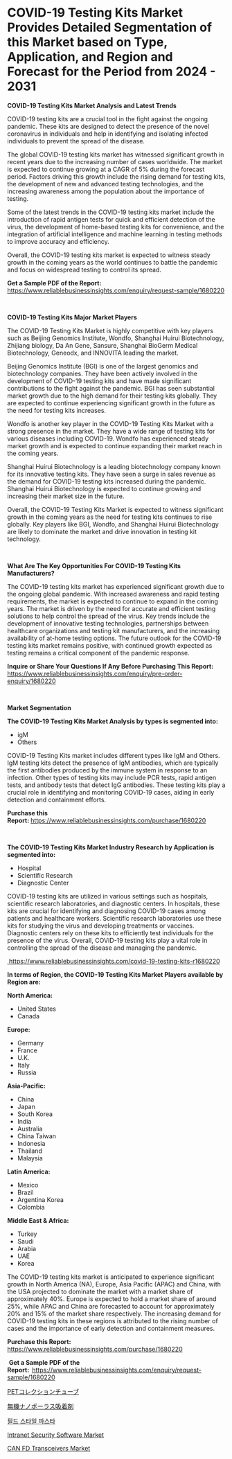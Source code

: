 <p><h1>COVID-19 Testing Kits Market Provides Detailed Segmentation of this Market based on Type, Application, and Region and Forecast for the Period from 2024 - 2031</h1></p><p><strong>COVID-19 Testing Kits Market Analysis and Latest Trends</strong></p>
<p><p>COVID-19 testing kits are a crucial tool in the fight against the ongoing pandemic. These kits are designed to detect the presence of the novel coronavirus in individuals and help in identifying and isolating infected individuals to prevent the spread of the disease.</p><p>The global COVID-19 testing kits market has witnessed significant growth in recent years due to the increasing number of cases worldwide. The market is expected to continue growing at a CAGR of 5% during the forecast period. Factors driving this growth include the rising demand for testing kits, the development of new and advanced testing technologies, and the increasing awareness among the population about the importance of testing.</p><p>Some of the latest trends in the COVID-19 testing kits market include the introduction of rapid antigen tests for quick and efficient detection of the virus, the development of home-based testing kits for convenience, and the integration of artificial intelligence and machine learning in testing methods to improve accuracy and efficiency.</p><p>Overall, the COVID-19 testing kits market is expected to witness steady growth in the coming years as the world continues to battle the pandemic and focus on widespread testing to control its spread.</p></p>
<p><strong>Get a Sample PDF of the Report:&nbsp;</strong> <a href="https://www.reliablebusinessinsights.com/enquiry/request-sample/1680220">https://www.reliablebusinessinsights.com/enquiry/request-sample/1680220</a></p>
<p>&nbsp;</p>
<p><strong>COVID-19 Testing Kits Major Market Players</strong></p>
<p><p>The COVID-19 Testing Kits Market is highly competitive with key players such as Beijing Genomics Institute, Wondfo, Shanghai Huirui Biotechnology, Zhijiang biology, Da An Gene, Sansure, Shanghai BioGerm Medical Biotechnology, Geneodx, and INNOVITA leading the market.</p><p>Beijing Genomics Institute (BGI) is one of the largest genomics and biotechnology companies. They have been actively involved in the development of COVID-19 testing kits and have made significant contributions to the fight against the pandemic. BGI has seen substantial market growth due to the high demand for their testing kits globally. They are expected to continue experiencing significant growth in the future as the need for testing kits increases.</p><p>Wondfo is another key player in the COVID-19 Testing Kits Market with a strong presence in the market. They have a wide range of testing kits for various diseases including COVID-19. Wondfo has experienced steady market growth and is expected to continue expanding their market reach in the coming years.</p><p>Shanghai Huirui Biotechnology is a leading biotechnology company known for its innovative testing kits. They have seen a surge in sales revenue as the demand for COVID-19 testing kits increased during the pandemic. Shanghai Huirui Biotechnology is expected to continue growing and increasing their market size in the future.</p><p>Overall, the COVID-19 Testing Kits Market is expected to witness significant growth in the coming years as the need for testing kits continues to rise globally. Key players like BGI, Wondfo, and Shanghai Huirui Biotechnology are likely to dominate the market and drive innovation in testing kit technology.</p></p>
<p>&nbsp;</p>
<p><strong>What Are The Key Opportunities For COVID-19 Testing Kits Manufacturers?</strong></p>
<p><p>The COVID-19 testing kits market has experienced significant growth due to the ongoing global pandemic. With increased awareness and rapid testing requirements, the market is expected to continue to expand in the coming years. The market is driven by the need for accurate and efficient testing solutions to help control the spread of the virus. Key trends include the development of innovative testing technologies, partnerships between healthcare organizations and testing kit manufacturers, and the increasing availability of at-home testing options. The future outlook for the COVID-19 testing kits market remains positive, with continued growth expected as testing remains a critical component of the pandemic response.</p></p>
<p><strong>Inquire or Share Your Questions If Any Before Purchasing This Report:</strong> <a href="https://www.reliablebusinessinsights.com/enquiry/pre-order-enquiry/1680220">https://www.reliablebusinessinsights.com/enquiry/pre-order-enquiry/1680220</a></p>
<p>&nbsp;</p>
<p><strong>Market Segmentation</strong></p>
<p><strong>The COVID-19 Testing Kits Market Analysis by types is segmented into:</strong></p>
<p><ul><li>igM</li><li>Others</li></ul></p>
<p><p>COVID-19 Testing Kits market includes different types like IgM and Others. IgM testing kits detect the presence of IgM antibodies, which are typically the first antibodies produced by the immune system in response to an infection. Other types of testing kits may include PCR tests, rapid antigen tests, and antibody tests that detect IgG antibodies. These testing kits play a crucial role in identifying and monitoring COVID-19 cases, aiding in early detection and containment efforts.</p></p>
<p><strong>Purchase this Report:&nbsp;</strong><a href="https://www.reliablebusinessinsights.com/purchase/1680220">https://www.reliablebusinessinsights.com/purchase/1680220</a></p>
<p>&nbsp;</p>
<p><strong>The COVID-19 Testing Kits Market Industry Research by Application is segmented into:</strong></p>
<p><ul><li>Hospital</li><li>Scientific Research</li><li>Diagnostic Center</li></ul></p>
<p><p>COVID-19 testing kits are utilized in various settings such as hospitals, scientific research laboratories, and diagnostic centers. In hospitals, these kits are crucial for identifying and diagnosing COVID-19 cases among patients and healthcare workers. Scientific research laboratories use these kits for studying the virus and developing treatments or vaccines. Diagnostic centers rely on these kits to efficiently test individuals for the presence of the virus. Overall, COVID-19 testing kits play a vital role in controlling the spread of the disease and managing the pandemic.</p></p>
<p><a href="https://www.reliablebusinessinsights.com/covid-19-testing-kits-r1680220">&nbsp;https://www.reliablebusinessinsights.com/covid-19-testing-kits-r1680220</a></p>
<p><strong>In terms of Region, the COVID-19 Testing Kits Market Players available by Region are:</strong></p>
<p>
    <p> <strong> North America: </strong>
        <ul>
            <li>United States</li>
            <li>Canada</li>
        </ul>
        </p> 
    <p> <strong> Europe: </strong>
        <ul>
            <li>Germany</li>
            <li>France</li>
            <li>U.K.</li>
            <li>Italy</li>
            <li>Russia</li>
        </ul>
        </p> 
    <p> <strong> Asia-Pacific: </strong>
        <ul>
            <li>China</li>
            <li>Japan</li>
            <li>South Korea</li>
            <li>India</li>
            <li>Australia</li>
            <li>China Taiwan</li>
            <li>Indonesia</li>
            <li>Thailand</li>
            <li>Malaysia</li>
        </ul>
        </p> 
    <p> <strong> Latin America: </strong>
        <ul>
            <li>Mexico</li>
            <li>Brazil</li>
            <li>Argentina Korea</li>
            <li>Colombia</li>
        </ul>
        </p> 
    <p> <strong> Middle East & Africa: </strong>
        <ul>
            <li>Turkey</li>
            <li>Saudi</li>
            <li>Arabia</li>
            <li>UAE</li>
            <li>Korea</li>
        </ul>
    </p>
    </p>
<p><p>The COVID-19 testing kits market is anticipated to experience significant growth in North America (NA), Europe, Asia Pacific (APAC) and China, with the USA projected to dominate the market with a market share of approximately 40%. Europe is expected to hold a market share of around 25%, while APAC and China are forecasted to account for approximately 20% and 15% of the market share respectively. The increasing demand for COVID-19 testing kits in these regions is attributed to the rising number of cases and the importance of early detection and containment measures.</p></p>
<p><strong>Purchase this Report: </strong><a href="https://www.reliablebusinessinsights.com/purchase/1680220">https://www.reliablebusinessinsights.com/purchase/1680220</a></p>
<p>&nbsp;<strong>Get a Sample PDF of the Report:&nbsp;&nbsp;</strong><a href="https://www.reliablebusinessinsights.com/enquiry/request-sample/1680220">https://www.reliablebusinessinsights.com/enquiry/request-sample/1680220</a></p>
<p><strong></strong></p>
<p><p><a href="https://github.com/LenoraKris2023/Market-Research-Report-List-1/blob/main/1935367108234.md">PETコレクションチューブ</a></p><p><a href="https://github.com/JoanaNitzsche/Market-Research-Report-List-1/blob/main/5544105108235.md">無機ナノポーラス吸着剤</a></p><p><a href="https://github.com/LoganRew1964/Market-Research-Report-List-1/blob/main/4304896102920.md">필드 스타일 파스타</a></p><p><a href="https://github.com/kosella/Market-Research-Report-List-3/blob/main/intranet-security-software-market.md">Intranet Security Software Market</a></p><p><a href="https://issuu.com/reportprime-2/docs/can-fd-transceivers-market-size-2030.pptx">CAN FD Transceivers Market</a></p></p>